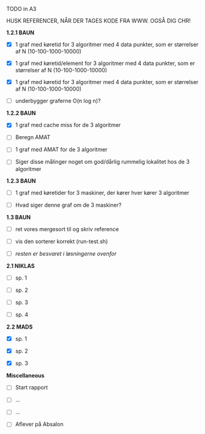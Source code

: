 TODO in A3

HUSK REFERENCER, NÅR DER TAGES KODE FRA WWW. OGSÅ DIG CHR!

**1.2.1 BAUN**
- [x] 1 graf med køretid for 3 algoritmer med 4 data punkter, som er størrelser af N (10-100-1000-10000) 
- [x] 1 graf med køretid/element for 3 algoritmer med 4 data punkter, som er størrelser af N (10-100-1000-10000) 
- [x] 1 graf med køretid for 3 algoritmer med 4 data punkter, som er størrelser af N (10-100-1000-10000) 
- [ ] underbygger graferne O(n log n)?


**1.2.2 BAUN**
- [x] 1 graf med cache miss for de 3 algoritmer
- [ ] Beregn AMAT
- [ ] 1 graf med AMAT for de 3 algoritmer
- [ ] Siger disse målinger noget om god/dårlig rummelig lokalitet hos de 3 algoritmer


**1.2.3 BAUN**
- [ ] 1 graf med køretider for 3 maskiner, der kører hver kører 3 algoritmer
- [ ] Hvad siger denne graf om de 3 maskiner?


**1.3 BAUN**
- [ ] ret vores mergesort til og skriv reference
- [ ] vis den sorterer korrekt (run-test.sh)
- [ ] *resten er besvaret i løsningerne ovenfor*


**2.1 NIKLAS**
- [ ] sp. 1
- [ ] sp. 2
- [ ] sp. 3
- [ ] sp. 4


**2.2 MADS**
- [x] sp. 1
- [x] sp. 2
- [x] sp. 3


**Miscellaneous**
- [ ] Start rapport
- [ ] ...
- [ ] ...
- [ ] Aflever på Absalon









